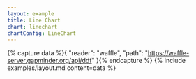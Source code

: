 ```yaml
---
layout: example
title: Line Chart
chart: linechart
chartConfig: LineChart
---
```


{% capture data %}{
  "reader": "waffle",
  "path": "https://waffle-server.gapminder.org/api/ddf"
}{% endcapture %}
{% include examples/layout.md content=data %}